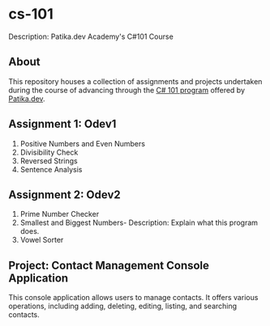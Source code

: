 # cs-101
 
Description: Patika.dev Academy's C#101 Course

## About

This repository houses a collection of assignments and projects undertaken during the course of advancing through the [C# 101 program](https://academy.patika.dev/tr/courses/csharp-101) offered by [Patika.dev](https://academy.patika.dev).

## Assignment 1: Odev1

1) Positive Numbers and Even Numbers
2) Divisibility Check
3) Reversed Strings
4) Sentence Analysis
   
## Assignment 2: Odev2

1) Prime Number Checker
2) Smallest and Biggest Numbers- Description: Explain what this program does.
3) Vowel Sorter

## Project: Contact Management Console Application

This console application allows users to manage contacts. It offers various operations, including adding, deleting, editing, listing, and searching contacts.
